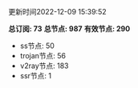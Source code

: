 更新时间2022-12-09 15:39:52

**总订阅: 73**
**总节点: 987**
**有效节点: 290**
- ss节点: 50
- trojan节点: 56
- v2ray节点: 183
- ssr节点: 1
